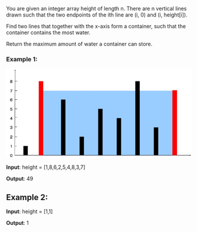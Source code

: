 You are given an integer array height of length n. There are n vertical lines drawn such that the two endpoints of the ith line are (i, 0) and (i, height[i]).

Find two lines that together with the x-axis form a container, such that the container contains the most water.

Return the maximum amount of water a container can store.

### Example 1:

![container problem](question_11.jpg)

**Input**: height = [1,8,6,2,5,4,8,3,7]

**Output**: 49

## Example 2:

**Input**: height = [1,1]

**Output**: 1